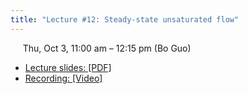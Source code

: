 ```yaml
---
title: "Lecture #12: Steady-state unsaturated flow"
---
```


&nbsp;&nbsp;&nbsp;&nbsp;&nbsp;Thu, Oct 3, 11:00 am – 12:15 pm (Bo Guo)

- [Lecture slides: [PDF]](../assets/lecture_slides/Lecture_12_(10-3-2024).pdf)
- [Recording: [Video]]()
